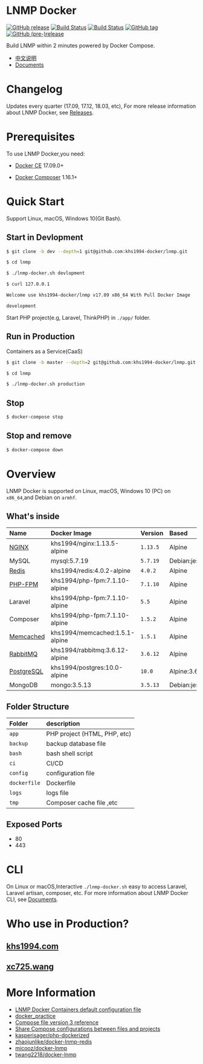 # LNMP Docker

[![GitHub release](https://img.shields.io/github/release/khs1994-docker/lnmp.svg)]() [![Build Status](https://travis-ci.org/khs1994-docker/lnmp.svg?branch=master)](https://travis-ci.org/khs1994-docker/lnmp) [![Build Status](https://travis-ci.org/khs1994-docker/lnmp.svg?branch=dev)](https://travis-ci.org/khs1994-docker/lnmp) [![GitHub tag](https://img.shields.io/github/tag/khs1994-docker/lnmp.svg)]() [![GitHub (pre-)release](https://img.shields.io/github/release/khs1994-docker/lnmp/all.svg)]()

Build LNMP within 2 minutes powered by Docker Compose.

* [中文说明](README.cn.md)
* [Documents](docs/)

# Changelog

Updates every quarter (17.09, 17.12, 18.03, etc), For more release information about LNMP Docker, see [Releases](https://github.com/khs1994-docker/lnmp/releases).

# Prerequisites

To use LNMP Docker,you need:

* [Docker CE](https://github.com/docker/docker-ce) 17.09.0+

* [Docker Composer](https://github.com/docker/compose) 1.16.1+

# Quick Start

Support Linux, macOS, Windows 10(Git Bash).

## Start in Devlopment

```bash
$ git clone -b dev --depth=1 git@github.com:khs1994-docker/lnmp.git

$ cd lnmp

$ ./lnmp-docker.sh devlopment

$ curl 127.0.0.1

Welcome use khs1994-docker/lnmp v17.09 x86_64 With Pull Docker Image

development

```

Start PHP project(e.g, Laravel, ThinkPHP) in `./app/` folder.

## Run in Production

Containers as a Service(CaaS)

```bash
$ git clone -b master --depth=2 git@github.com:khs1994-docker/lnmp.git

$ cd lnmp

$ ./lnmp-docker.sh production
```

## Stop

```bash
$ docker-compose stop
```

## Stop and remove

```bash
$ docker-compose down
```

# Overview

LNMP Docker is supported on Linux, macOS, Windows 10 (PC) on `x86_64`,and Debian on `armhf`.

## What's inside

|Name|Docker Image|Version|Based|
|:-- |:--         |:--    |:--  |
|[NGINX](https://github.com/khs1994-docker/nginx)         |khs1994/nginx:1.13.5-alpine    |`1.13.5` |Alpine|
|MySQL                                                    |mysql:5.7.19                   |`5.7.19` |Debian:jessie|
|[Redis](https://github.com/khs1994-docker/redis)         |khs1994/redis:4.0.2-alpine     |`4.0.2`  |Alpine|
|[PHP-FPM](https://github.com/khs1994-docker/php-fpm)     |khs1994/php-fpm:7.1.10-alpine  |`7.1.10` |Alpine|
|Laravel                                                  |khs1994/php-fpm:7.1.10-alpine  |`5.5`    |Alpine|
|Composer                                                 |khs1994/php-fpm:7.1.10-alpine  |`1.5.2`  |Alpine|
|[Memcached](https://github.com/khs1994-docker/memcached) |khs1994/memcached:1.5.1-alpine |`1.5.1`  |Alpine|
|[RabbitMQ](https://github.com/khs1994-docker/rabbitmq)   |khs1994/rabbitmq:3.6.12-alpine |`3.6.12` |Alpine|
|[PostgreSQL](https://github.com/khs1994-docker/postgres) |khs1994/postgres:10.0-alpine   |`10.0`   |Alpine:3.6|
|MongoDB                                                  |mongo:3.5.13                   |`3.5.13` |Debian:jessie|

## Folder Structure

|Folder|description|
|:--|:--|
|`app`         |PHP project (HTML, PHP, etc) |
|`backup`      |backup database file|
|`bash`        |bash shell script|
|`ci`          |CI/CD|
|`config`      |configuration file|               
|`dockerfile`  |Dockerfile        |
|`logs`        |logs file         |
|`tmp`         |Composer cache file ,etc |

## Exposed Ports

* 80
* 443

# CLI

On Linux or macOS,Interactive `./lnmp-docker.sh` easy to access Laravel, Laravel artisan, composer, etc. For more information about LNMP Docker CLI, see [Documents](docs/cli.md).

# Who use in Production?

## [khs1994.com](//khs1994.com)

## [xc725.wang](//xc725.wang)

# More Information

* [LNMP Docker Containers default configuration file](https://github.com/khs1994-docker/lnmp-default-config)
* [docker_practice](https://github.com/yeasy/docker_practice)
* [Compose file version 3 reference](https://docs.docker.com/compose/compose-file/)
* [Share Compose configurations between files and projects](https://docs.docker.com/compose/extends/)
* [kasperisager/php-dockerized](https://github.com/kasperisager/php-dockerized)
* [zhaojunlike/docker-lnmp-redis](https://github.com/zhaojunlike/docker-lnmp-redis)
* [micooz/docker-lnmp](https://github.com/micooz/docker-lnmp)
* [twang2218/docker-lnmp](https://github.com/twang2218/docker-lnmp)
